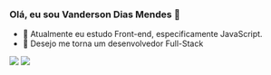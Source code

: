 ### Olá, eu sou Vanderson Dias Mendes 👋


- 🔭 Atualmente eu estudo Front-end, especificamente JavaScript.
- 🤟 Desejo me torna um desenvolvedor Full-Stack
<div> 

  <a href="https://instagram.com/vanderson.mends" target="_blank"><img src="https://img.shields.io/badge/-Instagram-%23E4405F?style=for-the-badge&logo=instagram&logoColor=white" target="_blank"></a>
  <a href="https:https:https://www.linkedin.com/in/vanderson-dias-mendes-184003238/" target="_blank"><img src="https://img.shields.io/badge/-LinkedIn-%230077B5?style=for-the-badge&logo=linkedin&logoColor=white" target="_blank"></a> 
  
</div>
